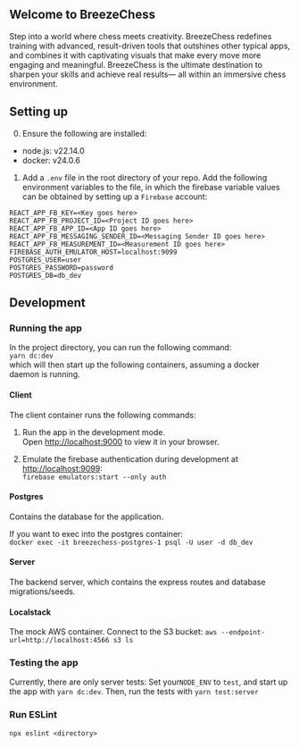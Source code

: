 ## Welcome to BreezeChess

Step into a world where chess meets creativity. BreezeChess redefines training with advanced, result-driven tools that outshines other typical apps, and combines it with captivating visuals that make every move more engaging and meaningful. BreezeChess is the ultimate destination to sharpen your skills and achieve real results— all within an immersive chess environment.

## Setting up

0. Ensure the following are installed:
  - node.js: v22.14.0
  - docker: v24.0.6

1. Add a `.env` file in the root directory of your repo. Add the following environment variables to the file, in which the firebase variable values can be obtained by setting up a `Firebase` account:
```
REACT_APP_FB_KEY=<Key goes here>
REACT_APP_FB_PROJECT_ID=<Project ID goes here>
REACT_APP_FB_APP_ID=<App ID goes here>
REACT_APP_FB_MESSAGING_SENDER_ID=<Messaging Sender ID goes here>
REACT_APP_FB_MEASUREMENT_ID=<Measurement ID goes here>
FIREBASE_AUTH_EMULATOR_HOST=localhost:9099
POSTGRES_USER=user
POSTGRES_PASSWORD=password
POSTGRES_DB=db_dev
```

## Development

### Running the app
In the project directory, you can run the following command:\
`yarn dc:dev`\
which will then start up the following containers, assuming a docker daemon is running.

#### Client

The client container runs the following commands:

1. Run the app in the development mode.\
Open [http://localhost:9000](http://localhost:9000) to view it in your browser.

2. Emulate the firebase authentication during development at [http://localhost:9099](http://localhost:9099):\
`firebase emulators:start --only auth`

#### Postgres

Contains the database for the application.

If you want to exec into the postgres container:\
`docker exec -it breezechess-postgres-1 psql -U user -d db_dev`

#### Server

The backend server, which contains the express routes and database migrations/seeds.


#### Localstack

The mock AWS container. Connect to the S3 bucket: `aws --endpoint-url=http://localhost:4566 s3 ls`

### Testing the app
Currently, there are only server tests:
Set your`NODE_ENV` to `test`, and start up the app with `yarn dc:dev`. Then, run the tests with `yarn test:server`

### Run ESLint
`npx eslint <directory>`
